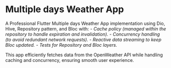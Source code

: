 # Multiple days Weather App

A Professional Flutter Multiple days Weather App implementation using Dio, Hive, Repository pattern, and Bloc with:
*- Cache policy (managed within the repository to handle expiration and invalidation).*
*- Concurrency handling (to avoid redundant network requests).*
*- Reactive data streaming to keep Bloc updated.*
*- Tests for Repository and Bloc layers.*

This app efficiently fetches data from the OpenWeather API while handling caching and concurrency, ensuring smooth user experience.



